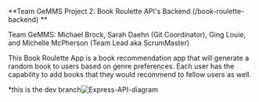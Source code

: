 **Team GeMMS Project 2: Book Roulette API's Backend (/book-roulette-backend) **

Team GeMMS: Michael Brock, Sarah Daehn (Git Coordinator), Ging Louie, and Michelle McPherson (Team Lead aka ScrumMaster)

This Book Roulette App is a book recommendation app that will generate a random book to users based on genre preferences. Each user has the capability to add books that they would recommend to fellow users as well.

*this is the dev branch![Express-API-diagram](https://user-images.githubusercontent.com/59627995/160025292-8dd0ccf2-ce73-4d99-b96d-87014887248f.jpg)
